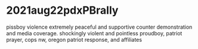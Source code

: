 # 2021aug22pdxPBrally
pissboy violence
extremely peaceful and supportive counter demonstration and media coverage. shockingly violent and pointless proudboy, patriot prayer, cops nw, oregon patriot response, and affiliates
